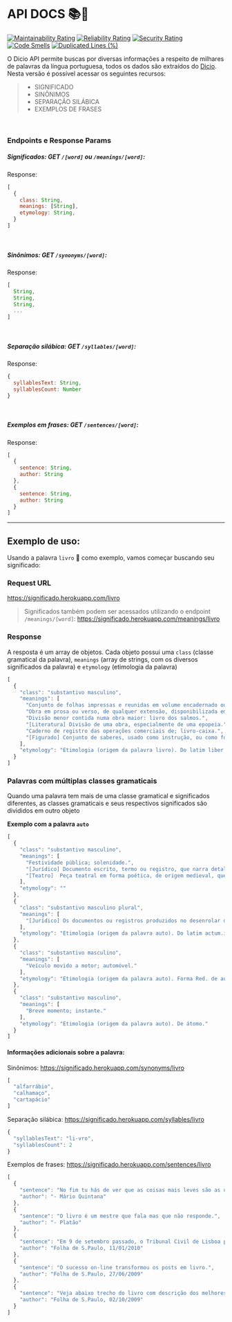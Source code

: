 # API DOCS 📚🔎

[![Maintainability Rating](https://sonarcloud.io/api/project_badges/measure?project=ThiagoNelsi_dicio-api&metric=sqale_rating)](https://sonarcloud.io/dashboard?id=ThiagoNelsi_dicio-api)
[![Reliability Rating](https://sonarcloud.io/api/project_badges/measure?project=ThiagoNelsi_dicio-api&metric=reliability_rating)](https://sonarcloud.io/dashboard?id=ThiagoNelsi_dicio-api)
[![Security Rating](https://sonarcloud.io/api/project_badges/measure?project=ThiagoNelsi_dicio-api&metric=security_rating)](https://sonarcloud.io/dashboard?id=ThiagoNelsi_dicio-api)
[![Code Smells](https://sonarcloud.io/api/project_badges/measure?project=ThiagoNelsi_dicio-api&metric=code_smells)](https://sonarcloud.io/dashboard?id=ThiagoNelsi_dicio-api)
[![Duplicated Lines (%)](https://sonarcloud.io/api/project_badges/measure?project=ThiagoNelsi_dicio-api&metric=duplicated_lines_density)](https://sonarcloud.io/dashboard?id=ThiagoNelsi_dicio-api)

O Dicio API permite buscas por diversas informações a respeito de milhares de palavras da língua portuguesa, todos os dados são extraídos do [Dicio](https://dicio.com.br).  
Nesta versão é possível acessar os seguintes recursos:

> - SIGNIFICADO
> - SINÔNIMOS
> - SEPARAÇÃO SILÁBICA
> - EXEMPLOS DE FRASES

<br />

### Endpoints e Response Params

##### Significados: GET `/[word]` ou `/meanings/[word]`:   
Response:
```js
[
  {
    class: String,
    meanings: [String],
    etymology: String,
  }
]
```

<br />

##### Sinônimos: GET `/synonyms/[word]`:   
Response:
```js
[
  String,
  String,
  String,
  ...
]
```

<br />

##### Separação silábica: GET `/syllables/[word]`:   
Response:
```js
{
  syllablesText: String,
  syllablesCount: Number
}
```

<br />

##### Exemplos em frases: GET `/sentences/[word]`:   
Response:
```js
[
  {
    sentence: String,
    author: String
  },
  {
    sentence: String,
    author: String
  }
]
```

* * *

## Exemplo de uso:

Usando a palavra `livro` 📗 como exemplo, vamos começar buscando seu significado:

### Request URL

https://significado.herokuapp.com/livro

> Significados também podem ser acessados utilizando o endpoint `/meanings/[word]`: https://significado.herokuapp.com/meanings/livro

### Response

A resposta é um array de objetos. Cada objeto possui uma `class` (classe gramatical da palavra),
`meanings` (array de strings, com os diversos significados da palavra) e `etymology` (etimologia da palavra)

```js
[
  {
    "class": "substantivo masculino",
    "meanings": [
      "Conjunto de folhas impressas e reunidas em volume encadernado ou brochado.",
      "Obra em prosa ou verso, de qualquer extensão, disponibilizada em qualquer meio ou suporte: livro bem escrito; livro eletrônico.",
      "Divisão menor contida numa obra maior: livro dos salmos.",
      "[Literatura] Divisão de uma obra, especialmente de uma epopeia.",
      "Caderno de registro das operações comerciais de; livro-caixa.",
      "[Figurado] Conjunto de saberes, usado como instrução, ou como fonte de ensino: livro de sabedoria."
    ],
    "etymology": "Etimologia (origem da palavra livro). Do latim liber.bri."
  }
]
```

### Palavras com múltiplas classes gramaticais

Quando uma palavra tem mais de uma classe gramatical e significados diferentes, as classes gramaticais e seus respectivos significados 
são divididos em outro objeto

**Exemplo com a palavra `auto`**

```js
[
  {
    "class": "substantivo masculino",
    "meanings": [
      "Festividade pública; solenidade.",
      "[Jurídico] Documento escrito, termo ou registro, que narra detalhadamente uma diligência policial, servindo de prova ou evidência de uma ocorrência.",
      "[Teatro]  Peça teatral em forma poética, de origem medieval, que focaliza temas religiosos e profanos, de criação essencialmente popular, apresenta uma linguagem que integra vocabulário e expressões consagradas pelo povo."
    ],
    "etymology": ""
  },
  {
    "class": "substantivo masculino plural",
    "meanings": [
      "[Jurídico] Os documentos ou registros produzidos no desenrolar de um processo: petições, certidões e os registros de depoimentos foram anexados aos autos."
    ],
    "etymology": "Etimologia (origem da palavra auto). Do latim actum.i."
  },
  {
    "class": "substantivo masculino",
    "meanings": [
      "Veículo movido a motor; automóvel."
    ],
    "etymology": "Etimologia (origem da palavra auto). Forma Red. de automóvel."
  },
  {
    "class": "substantivo masculino",
    "meanings": [
      "Breve momento; instante."
    ],
    "etymology": "Etimologia (origem da palavra auto). De átomo."
  }
]
```

#### Informações adicionais sobre a palavra:

Sinônimos: https://significado.herokuapp.com/synonyms/livro

```js
[
  "alfarrábio",
  "calhamaço",
  "cartapácio"
]

```

Separação silábica: https://significado.herokuapp.com/syllables/livro

```js
{
  "syllablesText": "li-vro",
  "syllablesCount": 2
}
```

Exemplos de frases: https://significado.herokuapp.com/sentences/livro
```js
[
  {
    "sentence": "No fim tu hás de ver que as coisas mais leves são as únicas que o vento não conseguiu levar: um estribilho antigo um carinho no momento preciso o folhear de um livro de poemas o cheiro que tinha um dia o próprio vento...",
    "author": "- Mário Quintana"
  },
  {
    "sentence": "O livro é um mestre que fala mas que não responde.",
    "author": "- Platão"
  },
  {
    "sentence": "Em 9 de setembro passado, o Tribunal Civil de Lisboa proibiu, em caráter cautelar, a venda do livro.",
    "author": "Folha de S.Paulo, 11/01/2010"
  },
  {
    "sentence": "O sucesso on-line transformou os posts em livro.",
    "author": "Folha de S.Paulo, 27/06/2009"
  },
  {
    "sentence": "Veja abaixo trecho do livro com descrição dos melhores locais para visitar na \"cidade maravilhosa\".",
    "author": "Folha de S.Paulo, 02/10/2009"
  }
]
```
